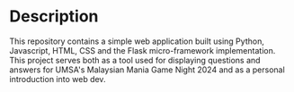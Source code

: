 # Description
This repository contains a simple web application built using Python, Javascript, HTML, CSS and the Flask micro-framework implementation.
This project serves both as a tool used for displaying questions and answers for UMSA's Malaysian Mania Game Night 2024 and as a personal introduction into web dev. 
